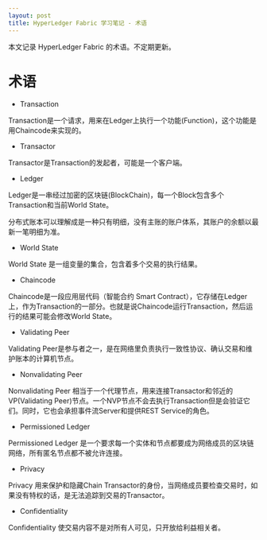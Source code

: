 ```yaml
---
layout: post
title: HyperLedger Fabric 学习笔记 - 术语
---
```


本文记录 HyperLedger Fabric 的术语。不定期更新。

# 术语

* Transaction

Transaction是一个请求，用来在Ledger上执行一个功能(Function)，这个功能是用Chaincode来实现的。

* Transactor

Transactor是Transaction的发起者，可能是一个客户端。

* Ledger

Ledger是一串经过加密的区块链(BlockChain)，每一个Block包含多个Transaction和当前World State。

分布式账本可以理解成是一种只有明细，没有主账的账户体系，其账户的余额以最新一笔明细为准。

* World State

World State 是一组变量的集合，包含着多个交易的执行结果。

* Chaincode

Chaincode是一段应用层代码（智能合约 Smart Contract），它存储在Ledger上，作为Transaction的一部分。也就是说Chaincode运行Transaction，然后运行的结果可能会修改World State。

* Validating Peer

Validating Peer是参与者之一，是在网络里负责执行一致性协议、确认交易和维护账本的计算机节点。

* Nonvalidating Peer

Nonvalidating Peer 相当于一个代理节点，用来连接Transactor和邻近的VP(Validating Peer)节点。一个NVP节点不会去执行Transaction但是会验证它们。同时，它也会承担事件流Server和提供REST Service的角色。

* Permissioned Ledger

Permissioned Ledger 是一个要求每一个实体和节点都要成为网络成员的区块链网络，所有匿名节点都不被允许连接。

* Privacy

Privacy 用来保护和隐藏Chain Transactor的身份，当网络成员要检查交易时，如果没有特权的话，是无法追踪到交易的Transactor。

* Confidentiality

Confidentiality 使交易内容不是对所有人可见，只开放给利益相关者。
